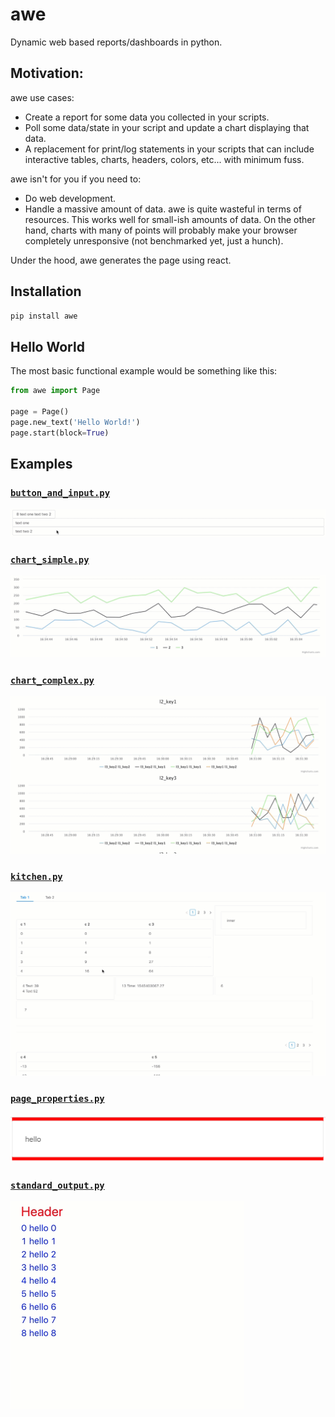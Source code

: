 # awe

Dynamic web based reports/dashboards in python.

## Motivation:

awe use cases:
- Create a report for some data you collected in your scripts.
- Poll some data/state in your script and update a chart displaying that data.
- A replacement for print/log statements in your scripts that can include 
  interactive tables, charts, headers, colors, etc... with minimum fuss.

awe isn't for you if you need to:
- Do web development.
- Handle a massive amount of data. awe is quite wasteful in terms of resources. This works
  well for small-ish amounts of data. On the other hand, charts with many of points will
  probably make your browser completely unresponsive (not benchmarked yet, just a hunch).

Under the hood, awe generates the page using react.

## Installation
```bash
pip install awe
```

## Hello World
The most basic functional example would be something like this:
```python
from awe import Page

page = Page()
page.new_text('Hello World!')
page.start(block=True)
```

## Examples

### [`button_and_input.py`](examples/button_and_input.py)
![image](docs/images/button_and_input.gif)

### [`chart_simple.py`](examples/chart_simple.py)
![image](docs/images/chart_simple.gif)

### [`chart_complex.py`](examples/chart_complex.py)
![image](docs/images/chart_complex.gif)

### [`kitchen.py`](examples/kitchen.py)
![image](docs/images/kitchen.gif)

### [`page_properties.py`](examples/page_properties.py)
![image](docs/images/page_properties.png)

### [`standard_output.py`](examples/standard_output.py)
![image](docs/images/standard_output.gif)
